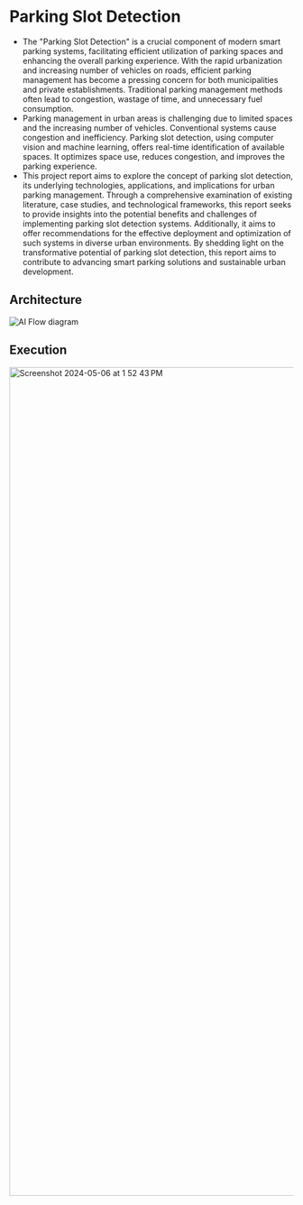
# Parking Slot Detection

* The "Parking Slot Detection" is a crucial component of modern smart parking systems, facilitating efficient utilization of parking spaces and enhancing the overall parking experience. With the rapid urbanization and increasing number of vehicles on roads, efficient parking management has become a pressing concern for both municipalities and private establishments. Traditional parking management methods often lead to congestion, wastage of time, and unnecessary fuel consumption.
* Parking management in urban areas is challenging due to limited spaces and the increasing number of vehicles. Conventional systems cause congestion and inefficiency. Parking slot detection, using computer vision and machine learning, offers real-time identification of available spaces. It optimizes space use, reduces congestion, and improves the parking experience.
* This project report aims to explore the concept of parking slot detection, its underlying technologies, applications, and implications for urban parking management. Through a comprehensive examination of existing literature, case studies, and technological frameworks, this report seeks to provide insights into the potential benefits and challenges of implementing parking slot detection systems. Additionally, it aims to offer recommendations for the effective deployment and optimization of such systems in diverse urban environments. By shedding light on the transformative potential of parking slot detection, this report aims to contribute to advancing smart parking solutions and sustainable urban development.


## Architecture

![AI Flow diagram](https://github.com/techyalok/AI_Project/assets/73772700/802dc036-f49e-40ea-934e-7ca284dcb096)



## Execution

<img width="1470" alt="Screenshot 2024-05-06 at 1 52 43 PM" src="https://github.com/techyalok/AI_Project/assets/73772700/239e4031-bf3c-4d73-8fb4-c7cfc4ef535d">
